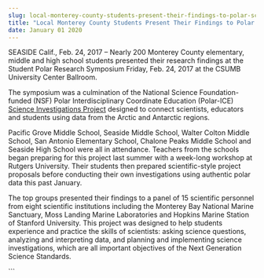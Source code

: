 ```yaml
---
slug: local-monterey-county-students-present-their-findings-to-polar-scientists-at-csumb-
title: "Local Monterey County Students Present Their Findings to Polar Scientists at CSUMB "
date: January 01 2020
---
```


 
<p>
  SEASIDE Calif., Feb. 24, 2017 – Nearly 200 Monterey County elementary, middle
  and high school students presented their research findings at the Student
  Polar Research Symposium Friday, Feb. 24, 2017 at the CSUMB University Center
  Ballroom.
</p>
<p>
  The symposium was a culmination of the National Science Foundation&#45;funded
  &#40;NSF&#41; Polar Interdisciplinary Coordinate Education
  &#40;Polar&#45;ICE&#41;
  <a href="https://csumb.edu/cme/k&#45;12&#45;educators"
    >Science Investigations Project</a
  >
  designed to connect scientists, educators and students using data from the
  Arctic and Antarctic regions.
</p>
<p>
  Pacific Grove Middle School, Seaside Middle School, Walter Colton Middle
  School, San Antonio Elementary School, Chalone Peaks Middle School and Seaside
  High School were all in attendance. Teachers from the schools began preparing
  for this project last summer with a week&#45;long workshop at Rutgers
  University. Their students then prepared scientific&#45;style project
  proposals before conducting their own investigations using authentic polar
  data this past January.
</p>
<p>
  The top groups presented their findings to a panel of 15 scientific personnel
  from eight scientific institutions including the Monterey Bay National Marine
  Sanctuary, Moss Landing Marine Laboratories and Hopkins Marine Station of
  Stanford University. This project was designed to help students experience and
  practice the skills of scientists: asking science questions, analyzing and
  interpreting data, and planning and implementing science investigations, which
  are all important objectives of the Next Generation Science Standards.
</p>
```
